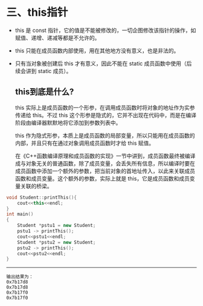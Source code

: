 # 三、this指针
- this 是 const 指针，它的值是不能被修改的，一切企图修改该指针的操作，如赋值、递增、递减等都是不允许的。
- this 只能在成员函数内部使用，用在其他地方没有意义，也是非法的。
- 只有当对象被创建后 this 才有意义，因此不能在 static 成员函数中使用（后续会讲到 static 成员）。

  ## this到底是什么?
	this 实际上是成员函数的一个形参，在调用成员函数时将对象的地址作为实参传递给 this。不过 this 这个形参是隐式的，它并不出现在代码中，而是在编译阶段由编译器默默地将它添加到参数列表中。

	this 作为隐式形参，本质上是成员函数的局部变量，所以只能用在成员函数的内部，并且只有在通过对象调用成员函数时才给 this 赋值。

	在《C++函数编译原理和成员函数的实现》一节中讲到，成员函数最终被编译成与对象无关的普通函数，除了成员变量，会丢失所有信息，所以编译时要在成员函数中添加一个额外的参数，把当前对象的首地址传入，以此来关联成员函数和成员变量。这个额外的参数，实际上就是 this，它是成员函数和成员变量关联的桥梁。

```c++
void Student::printThis(){
    cout<<this<<endl;
}
int main()
{
	Student *pstu1 = new Student;
	pstu1 -> printThis();
	cout<<pstu1<<endl;
	Student *pstu2 = new Student;
	pstu2 -> printThis();
	cout<<pstu2<<endl;
}
```
***
	输出结果为：  
	0x7b17d8  
	0x7b17d8  
	0x7b17f0  
	0x7b17f0  